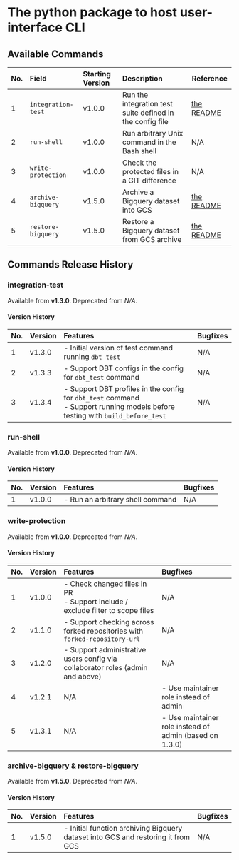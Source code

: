 # The python package to host user-interface CLI

## Available Commands
| No. | Field              | Starting Version | Description                                               | Reference                                                                                      |
|:----|:-------------------|:-----------------|:----------------------------------------------------------|------------------------------------------------------------------------------------------------|
| 1   | `integration-test` | v1.0.0           | Run the integration test suite defined in the config file | [the README](/src/customizable_continuous_integration/automations/integration/README.md)       |
| 2   | `run-shell`        | v1.0.0           | Run arbitrary Unix command in the Bash shell              | N/A                                                                                            |
| 3   | `write-protection` | v1.0.0           | Check the protected files in a GIT difference             | N/A                                                                                            |
| 4   | `archive-bigquery` | v1.5.0           | Archive a Bigquery dataset into GCS                       | [the README](/src/customizable_continuous_integration/automations/bigquery_archiver/README.md) |
| 5   | `restore-bigquery` | v1.5.0           | Restore a Bigquery dataset from GCS archive               | [the README](/src/customizable_continuous_integration/automations/bigquery_archiver/README.md) |


## Commands Release History
### integration-test
Available from **v1.3.0**.
Deprecated from *N/A*.
#### Version History
| No. | Version | Features                                                                                                                         | Bugfixes |
|:----|:--------|:---------------------------------------------------------------------------------------------------------------------------------|:---------|
| 1   | v1.3.0  | - Initial version of test command running `dbt test`                                                                             | N/A      |
| 2   | v1.3.3  | - Support DBT configs in the config for `dbt_test` command                                                                       | N/A      |
| 3   | v1.3.4  | - Support DBT profiles in the config for `dbt_test` command<br> - Support running models before testing with `build_before_test` | N/A      |


### run-shell
Available from **v1.0.0**.
Deprecated from *N/A*.
#### Version History
| No. | Version | Features                         | Bugfixes |
|:----|:--------|:---------------------------------|:---------|
| 1   | v1.0.0  | - Run an arbitrary shell command | N/A      |

### write-protection
Available from **v1.0.0**.
Deprecated from *N/A*.
#### Version History
| No. | Version | Features                                                                             | Bugfixes                                                |
|:----|:--------|:-------------------------------------------------------------------------------------|:--------------------------------------------------------|
| 1   | v1.0.0  | - Check changed files in PR<br>- Support include / exclude filter to scope files<br> | N/A                                                     |
| 2   | v1.1.0  | - Support checking across forked repositories with `forked-repository-url`           | N/A                                                     |
| 3   | v1.2.0  | - Support administrative users config via collaborator roles (admin and above)       | N/A                                                     |
| 4   | v1.2.1  | N/A                                                                                  | - Use maintainer role instead of admin                  |
| 5   | v1.3.1  | N/A                                                                                  | - Use maintainer role instead of admin (based on 1.3.0) |

### archive-bigquery & restore-bigquery
Available from **v1.5.0**.
Deprecated from *N/A*.
#### Version History
| No. | Version | Features                                                                         | Bugfixes                                                |
|:----|:--------|:---------------------------------------------------------------------------------|:--------------------------------------------------------|
| 1   | v1.5.0  | - Initial function archiving Bigquery dataset into GCS and restoring it from GCS | N/A                                                     |